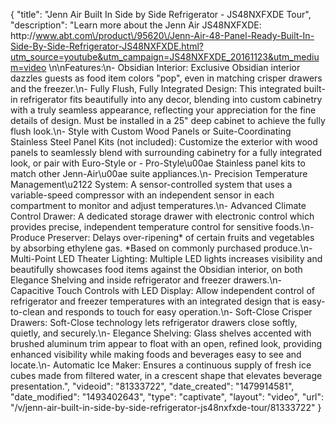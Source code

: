 {
    "title": "Jenn Air Built In Side by Side Refrigerator - JS48NXFXDE Tour",
    "description": "Learn more about the Jenn Air JS48NXFXDE: http:\/\/www.abt.com\/product\/95620\/Jenn-Air-48-Panel-Ready-Built-In-Side-By-Side-Refrigerator-JS48NXFXDE.html?utm_source=youtube&utm_campaign=JS48NXFXDE_20161123&utm_medium=video \n\nFeatures:\n- Obsidian Interior: Exclusive Obsidian interior dazzles guests as food item colors \"pop\", even in matching crisper drawers and the freezer.\n- Fully Flush, Fully Integrated Design: This integrated built-in refrigerator fits beautifully into any decor, blending into custom cabinetry with a truly seamless appearance, reflecting your appreciation for the fine details of design. Must be installed in a 25\" deep cabinet to achieve the fully flush look.\n- Style with Custom Wood Panels or Suite-Coordinating Stainless Steel Panel Kits (not included): Customize the exterior with wood panels to seamlessly blend with surrounding cabinetry for a fully integrated look, or pair with Euro-Style or - Pro-Style\u00ae Stainless panel kits to match other Jenn-Air\u00ae suite appliances.\n- Precision Temperature Management\u2122 System: A sensor-controlled system that uses a variable-speed compressor with an independent sensor in each compartment to monitor and adjust temperatures.\n- Advanced Climate Control Drawer: A dedicated storage drawer with electronic control which provides precise, independent temperature control for sensitive foods.\n- Produce Preserver: Delays over-ripening* of certain fruits and vegetables by absorbing ethylene gas. *Based on commonly purchased produce.\n- Multi-Point LED Theater Lighting: Multiple LED lights increases visibility and beautifully showcases food items against the Obsidian interior, on both Elegance Shelving and inside refrigerator and freezer drawers.\n- Capacitive Touch Controls with LED Display: Allow independent control of refrigerator and freezer temperatures with an integrated design that is easy-to-clean and responds to touch for easy operation.\n- Soft-Close Crisper Drawers: Soft-Close technology lets refrigerator drawers close softly, quietly, and securely.\n- Elegance Shelving: Glass shelves accented with brushed aluminum trim appear to float with an open, refined look, providing enhanced visibility while making foods and beverages easy to see and locate.\n- Automatic Ice Maker: Ensures a continuous supply of fresh ice cubes made from filtered water, in a crescent shape that elevates beverage presentation.",
    "videoid": "81333722",
    "date_created": "1479914581",
    "date_modified": "1493402643",
    "type": "captivate",
    "layout": "video",
    "url": "\/v\/jenn-air-built-in-side-by-side-refrigerator-js48nxfxde-tour\/81333722"
}